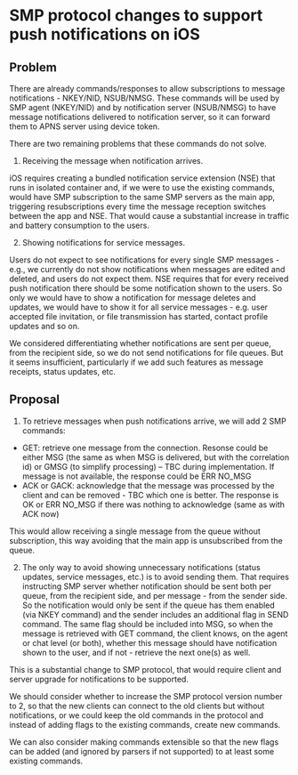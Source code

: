 # SMP protocol changes to support push notifications on iOS

## Problem

There are already commands/responses to allow subscriptions to message notifications - NKEY/NID, NSUB/NMSG. These commands will be used by SMP agent (NKEY/NID) and by notification server (NSUB/NMSG) to have message notifications delivered to notification server, so it can forward them to APNS server using device token.

There are two remaining problems that these commands do not solve.

1. Receiving the message when notification arrives.

iOS requires creating a bundled notification service extension (NSE) that runs in isolated container and, if we were to use the existing commands, would have SMP subscription to the same SMP servers as the main app, triggering resubscriptions every time the message reception switches between the app and NSE. That would cause a substantial increase in traffic and battery consumption to the users.

2. Showing notifications for service messages.

Users do not expect to see notifications for every single SMP messages - e.g., we currently do not show notifications when messages are edited and deleted, and users do not expect them. NSE requires that for every received push notification there should be some notification shown to the users. So only we would have to show a notification for message deletes and updates, we would have to show it for all service messages - e.g. user accepted file invitation, or file transmission has started, contact profile updates and so on.

We considered differentiating whether notifications are sent per queue, from the recipient side, so we do not send notifications for file queues. But it seems insufficient, particularly if we add such features as message receipts, status updates, etc.

## Proposal

1. To retrieve messages when push notifications arrive, we will add 2 SMP commands:

- GET: retrieve one message from the connection. Resonse could be either MSG (the same as when MSG is delivered, but with the correlation id) or GMSG (to simplify processing) – TBC during implementation. If message is not available, the response could be ERR NO_MSG
- ACK or GACK: acknowledge that the message was processed by the client and can be removed - TBC which one is better. The response is OK or ERR NO_MSG if there was nothing to acknowledge (same as with ACK now)

This would allow receiving a single message from the queue without subscription, this way avoiding that the main app is unsubscribed from the queue.

2. The only way to avoid showing unnecessary notifications (status updates, service messages, etc.) is to avoid sending them. That requires instructing SMP server whether notification should be sent both per queue, from the recipient side, and per message - from the sender side. So the notification would only be sent if the queue has them enabled (via NKEY command) and the sender includes an additional flag in SEND command. The same flag should be included into MSG, so when the message is retrieved with GET command, the client knows, on the agent or chat level (or both), whether this message should have notification shown to the user, and if not - retrieve the next one(s) as well.

This is a substantial change to SMP protocol, that would require client and server upgrade for notifications to be supported.

We should consider whether to increase the SMP protocol version number to 2, so that the new clients can connect to the old clients but without notifications, or we could keep the old commands in the protocol and instead of adding flags to the existing commands, create new commands.

We can also consider making commands extensible so that the new flags can be added (and ignored by parsers if not supported) to at least some existing commands.
